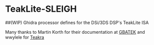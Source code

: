 # TeakLite-SLEIGH
##(WIP)
Ghidra processor defines for the DSi/3DS DSP's TeakLite ISA

Many thanks to Martin Korth for their documentation at [GBATEK](http://problemkaputt.de/gbatek.htm)
and wwylele for [Teakra](https://github.com/wwylele/teakra)
